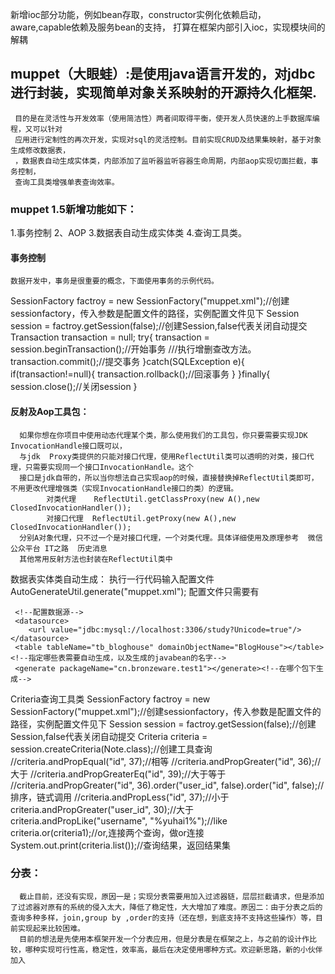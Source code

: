 新增ioc部分功能，例如bean存取，constructor实例化依赖启动，aware,capable依赖及服务bean的支持，
打算在框架内部引入ioc，实现模块间的解耦
## muppet（大眼蛙）:是使用java语言开发的，对jdbc进行封装，实现简单对象关系映射的开源持久化框架.
     目的是在灵活性与开发效率（使用简洁性）两者间取得平衡，使开发人员快速的上手数据库编程，又可以针对
     应用进行定制性的再次开发，实现对sql的灵活控制。目前实现CRUD及结果集映射，基于对象生成修改数据表，
     ，数据表自动生成实体类，内部添加了监听器监听容器生命周期，内部aop实现切面拦截，事务控制，
     查询工具类增强单表查询效率。


### muppet 1.5新增功能如下：
  1.事务控制
  2、AOP
  3.数据表自动生成实体类
  4.查询工具类。

#### 事务控制
    数据开发中，事务是很重要的概念，下面使用事务的示例代码。
   SessionFactory factroy = new SessionFactory("muppet.xml");//创建sessionfactory，传入参数是配置文件的路径，实例配置文件见下
   Session session = factroy.getSession(false);//创建Session,false代表关闭自动提交
   Transaction transaction = null;
   try{
         transaction = session.beginTransaction();//开始事务
         ///执行增删查改方法。
         transaction.commit();//提交事务
   }catch(SQLException e){
         if(transaction!=null){
            transaction.rollback();//回滚事务
         }
   }finally{
         session.close();//关闭session
   }


#### 反射及Aop工具包：
      如果你想在你项目中使用动态代理某个类，那么使用我们的工具包，你只要需要实现JDK  InvocationHandle接口既可以，
      与jdk  Proxy类提供的只能对接口代理，使用ReflectUtil类可以透明的对类，接口代理，只需要实现同一个接口InvocationHandle。这个
      接口是jdk自带的，所以当你想法自己实现aop的时候，直接替换掉ReflectUtil类即可，不用更改代理增强类（实现InvocationHandle接口的类）的逻辑。
            对类代理    ReflectUtil.getClassProxy(new A(),new ClosedInvocationHandler());
            对接口代理  ReflectUtil.getProxy(new A(),new ClosedInvocationHandler());
      分别A对象代理，只不过一个是对接口代理，一个对类代理。具体详细使用及原理参考  微信公众平台 IT之路  历史消息
      其他常用反射方法也封装在ReflectUtil类中
  数据表实体类自动生成：
    执行一行代码输入配置文件
        AutoGenerateUtil.generate("muppet.xml");
     配置文件只需要有

     <!--配置数据源-->
     <datasource>
        <url value="jdbc:mysql://localhost:3306/study?Unicode=true"/>
    </datasource>
     <table tableName="tb_bloghouse" domainObjectName="BlogHouse"></table><!--指定哪些表需要自动生成，以及生成的javabean的名字-->
     <generate packageName="cn.bronzeware.test1"></generate><!--在哪个包下生成-->

   Criteria查询工具类
        SessionFactory factroy = new SessionFactory("muppet.xml");//创建sessionfactory，传入参数是配置文件的路径，实例配置文件见下
        Session session = factroy.getSession(false);//创建Session,false代表关闭自动提交
        Criteria criteria = session.createCriteria(Note.class);//创建工具查询
        //criteria.andPropEqual("id", 37);//相等
        //criteria.andPropGreater("id", 36);//大于
        //criteria.andPropGreaterEq("id", 39);//大于等于
        //criteria.andPropGreater("id", 36).order("user_id", false).order("id", false);//排序，链式调用
        //criteria.andPropLess("id", 37);//小于
        criteria.andPropGreater("user_id", 30);//大于
        criteria.andPropLike("username", "%yuhai1%");//like
        criteria.or(criteria1);//or,连接两个查询，做or连接
        System.out.print(criteria.list());//查询结果，返回结果集
###    分表：
      截止目前，还没有实现，原因一是；实现分表需要用加入过滤器链，层层拦截请求，但是添加了过滤器对原有的系统的侵入太大，降低了稳定性，大大增加了难度。原因二：由于分表之后的查询多种多样，join,group by ,order的支持（还在想，到底支持不支持这些操作）等，目前实现起来比较困难。
      目前的想法是先使用本框架开发一个分表应用，但是分表是在框架之上，与之前的设计作比较，哪种实现可行性高，稳定性，效率高，最后在决定使用哪种方式。欢迎新思路，新的小伙伴加入
